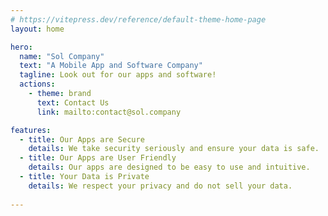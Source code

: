 ```yaml
---
# https://vitepress.dev/reference/default-theme-home-page
layout: home

hero:
  name: "Sol Company"
  text: "A Mobile App and Software Company"
  tagline: Look out for our apps and software!
  actions:
    - theme: brand
      text: Contact Us
      link: mailto:contact@sol.company

features:
  - title: Our Apps are Secure
    details: We take security seriously and ensure your data is safe.
  - title: Our Apps are User Friendly
    details: Our apps are designed to be easy to use and intuitive.
  - title: Your Data is Private
    details: We respect your privacy and do not sell your data.
    
---
```


